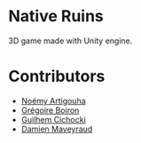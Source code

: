 # Native Ruins
3D game made with Unity engine.

# Contributors
* [Noémy Artigouha](https://github.com/Nono2602)
* [Grégoire Boiron](https://github.com/Graygzou)
* [Guilhem Cichocki](https://github.com/gcichocki)
* [Damien Maveyraud](https://github.com/Corkhan)
